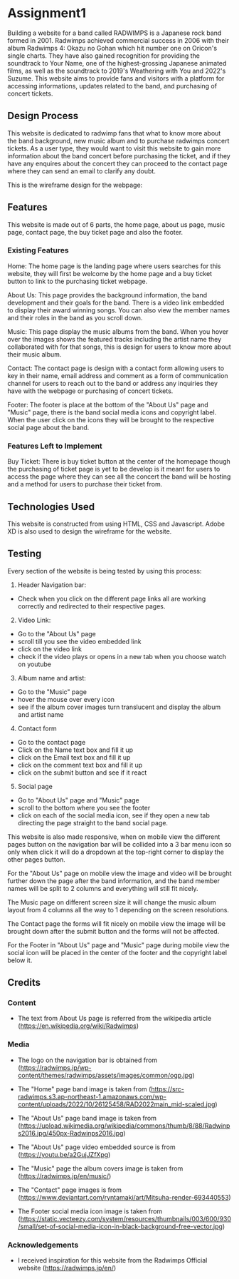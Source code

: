 # Assignment1

Building a website for a band called RADWIMPS is a Japanese rock band formed in 2001. Radwimps achieved commercial success in 2006 with their album Radwimps 4: Okazu no Gohan which hit number one on Oricon's single charts. They have also gained recognition for providing the soundtrack to Your Name, one of the highest-grossing Japanese animated films, as well as the soundtrack to 2019's Weathering with You and 2022's Suzume. This website aims to provide fans and visitors with a platform for accessing informations, updates related to the band, and purchasing of concert tickets.

## Design Process

This website is dedicated to radwimp fans that what to know more about the band background, new music album and to purchase radwimps concert tickets. As a user type, they would want to visit this website to gain more information about the band concert before purchasing the ticket, and if they have any enquires about the concert they can proceed to the contact page where they can send an email to clarify any doubt.

This is the wireframe design for the webpage: 

## Features

This website is made out of 6 parts, the home page, about us page, music page, contact page, the buy ticket page and also the footer.

### Existing Features

Home: The home page is the landing page where users searches for this website, they will first be welcome by the home page and a buy ticket button to link to the purchasing ticket webpage.

About Us: This page provides the background information, the band development and their goals for the band. There is a video link embedded to display their award winning songs. You can also view the member names and their roles in the band as you scroll down.

Music: This page display the music albums from the band. When you hover over the images shows the featured tracks including the artist name they collaborated with for that songs, this is design for users to know more about their music album.

Contact: The contact page is design with a contact form allowing users to key in their name, email address and comment as a form of communication channel for users to reach out to the band or address any inquiries they have with the webpage or purchasing of concert tickets.

Footer: The footer is place at the bottom of the "About Us" page and "Music" page, there is the band social media icons and copyright label. When the user click on the icons they will be brought to the respective social page about the band.

### Features Left to Implement

Buy Ticket: There is buy ticket button at the center of the homepage though the purchasing of ticket page is yet to be develop is it meant for users to access the page where they can see all the concert the band will be hosting and a method for users to purchase their ticket from.

## Technologies Used

This website is constructed from using HTML, CSS and Javascript. Adobe XD is also used to design the wireframe for the website.

## Testing

Every section of the website is being tested by using this process:
1. Header Navigation bar:
- Check when you click on the different page links all are working correctly and redirected to their respective pages.

2. Video Link:
- Go to the "About Us" page
- scroll till you see the video embedded link
- click on the video link
- check if the video plays or opens in a new tab when you choose watch on youtube

3. Album name and artist:
- Go to the "Music" page
- hover the mouse over every icon
- see if the album cover images turn translucent and display the album and artist name

4. Contact form
- Go to the contact page
- Click on the Name text box and fill it up
- click on the Email text box and fill it up
- click on the comment text box and fill it up
- click on the submit button and see if it react

5. Social page
- Go to "About Us" page and "Music" page
- scroll to the bottom where you see the footer
- click on each of the social media icon, see if they open a new tab directing the page straight to the band social page.

This website is also made responsive, when on mobile view the different pages button on the navigation bar will be collided into a 3 bar menu icon so only when click it will do a dropdown at the top-right corner to display the other pages button.

For the "About Us" page on mobile view the image and video will be brought further down the page after the band information, and the band member names will be split to 2 columns and everything will still fit nicely.

The Music page on different screen size it will change the music album layout from 4 columns all the way to 1 depending on the screen resolutions.

The Contact page the forms will fit nicely on mobile view the image will be brought down after the submit button and the forms will not be affected.

For the Footer in "About Us" page and "Music" page during mobile view the social icon will be placed in the center of the footer and the copyright label below it.

## Credits

### Content

- The text from About Us page is referred from the wikipedia article (https://en.wikipedia.org/wiki/Radwimps)

### Media

- The logo on the navigation bar is obtained from (https://radwimps.jp/wp-content/themes/radwimps/assets/images/common/ogp.jpg)

- The "Home" page band image is taken from (https://src-radwimps.s3.ap-northeast-1.amazonaws.com/wp-content/uploads/2022/10/26125458/RAD2022main_mid-scaled.jpg)

- The "About Us" page band image is taken from (https://upload.wikimedia.org/wikipedia/commons/thumb/8/88/Radwinps2016.jpg/450px-Radwinps2016.jpg)

- The "About Us" page video embedded source is from (https://youtu.be/a2GujJZfXpg)

- The "Music" page the album covers image is taken from (https://radwimps.jp/en/music/)

- The "Contact" page images is from (https://www.deviantart.com/ryntamaki/art/Mitsuha-render-693440553)

- The Footer social media icon image is taken from (https://static.vecteezy.com/system/resources/thumbnails/003/600/930/small/set-of-social-media-icon-in-black-background-free-vector.jpg)

### Acknowledgements

- I received inspiration for this website from the Radwimps Official website (https://radwimps.jp/en/)